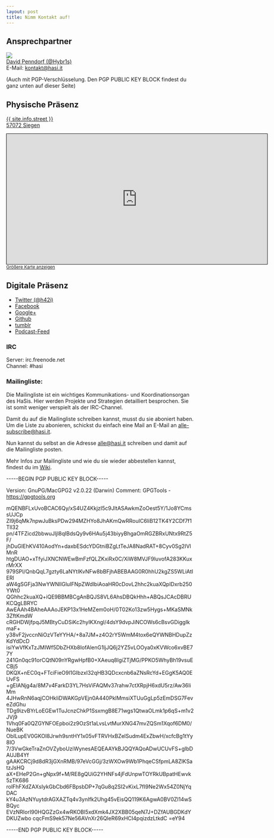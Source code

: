 ```yaml
---
layout: post
title: Nimm Kontakt auf!
---
```

## Ansprechpartner
![](/images/180px-Der_Hybr1s.jpg)  
[David Penndorf (@Hybr1s)](http://hasi.it/wiki/Benutzer:Hybr1s)  
E-Mail: <a href="mailto:kontakt@hasi.it">kontakt@hasi.it</a>

(Auch mit PGP-Verschlüsselung. Den PGP PUBLIC KEY BLOCK findest du ganz unten auf dieser Seite) 
  
## Physische Präsenz
  
<a href="http://www.openstreetmap.org/?lat=50.8690655&lon=8.0046585&zoom=18&layers=M&mlat=50.86921&mlon=8.00490" target="_blank">{{ site.info.street }} <br /> 57072 Siegen </a>  
  
<iframe width="700" height="350" frameborder="0" scrolling="no" marginheight="0" marginwidth="0" src="http://www.openstreetmap.org/export/embed.html?bbox=8.00375,50.86801,8.00722,50.8698&amp;layer=mapnik&amp;marker=50.86918,8.00489" style="border: 1px solid black"></iframe><br /><small><a href="http://www.openstreetmap.org/?lat=50.868905&amp;lon=8.005485&amp;zoom=18&amp;layers=M&amp;mlat=50.86918&amp;mlon=8.00489">Gr&#246;&#223;ere Karte anzeigen</a></small>
  
 
## Digitale Präsenz 
   
* [Twitter (@h42i)](http://twitter.com/h42i)
* [Facebook](https://www.facebook.com/pages/H42i/205372236255814)
* [Google+](https://plus.google.com/110841244355299176140/posts)
* [Github](https://www.github.com/h42i)
* [tumblr](http://h42i.tumblr.com/)
* [Podcast-Feed](http://hasi.it/episodes.mp3.rss)
  
### IRC
  
Server: irc.freenode.net  
Channel: #hasi
  
### Mailingliste:
  
Die Mailingliste ist ein wichtiges Kommunikations- und Koordinationsorgan des HaSis. Hier werden Projekte und Strategien detailliert besprochen. Sie ist somit weniger verspielt als der IRC-Channel.  
  
Damit du auf die Mailingliste schreiben kannst, musst du sie aboniert haben. Um die Liste zu abonieren, schickst du einfach eine Mail an E-Mail an <a href="mailto:alle-subscribe@hasi.it"><alle-subscribe@hasi.it></a>.   
  
Nun kannst du selbst an die Adresse <a href="mailto:alle@hasi.it"><alle@hasi.it></a> schreiben und damit auf die Mailingliste posten.  
  
Mehr Infos zur Mailingliste und wie du sie wieder abbestellen kannst, findest du im [Wiki](http://hasi.it/wiki/Mailingliste).


-----BEGIN PGP PUBLIC KEY BLOCK-----

Version: GnuPG/MacGPG2 v2.0.22 (Darwin)
Comment: GPGTools - https://gpgtools.org

mQENBFLxUvoBCAC6Qy/xS4UZ4KkjzI5c9JltASAwkmZoOest5Y/1Jo8YCmssUJCp
ZI9j6qMk7npwJuBksPDw294MZHYo8JhAKmQwRRouIC6liB12TK4Y2CDf7f1Tll32
pn/4TFZicd2bbwuJljl8qIBdsQy9v6HAu5j43biyyBhgaOmRGZBRxUNtx9RtZ5F/
jhDuGIEhKV410AodYn+daxbESdcYDGtniBZgLtTeJA8NadRAT+8Cyv0Sg2IVlMnR
htgDUAO+xTfyiJXNCNWEwBmFzfQLZKxiRx0C/XiW8MVJF9luvofA283KKuxrMrXX
979SPI/QnbQqL7gzty6LaNYtIKvNFw8bBFjhABEBAAG0R0hhU2kgZS5WLiAtIERl
aW4gSGFja3NwYWNlIGluIFNpZWdlbiAoaHR0cDovL2hhc2kuaXQpIDxrb250YWt0
QGhhc2kuaXQ+iQE9BBMBCgAnBQJS8VL6AhsDBQkHhh+ABQsJCAcDBRUKCQgLBRYC
AwEAAh4BAheAAAoJEKP13x1HeMZem0oH/0T02Ko13zw5Hygs+MKaSMNk3ZftKmdW
cRGHDWjfpqJ5MBtyCuDSiKc2hyIKXngl/4dsY9dvpJiNCOWs6cBsvGDiggIkmaF+
y38vF2jvccnNiOzVTeYYHA/+8a7JM+z4O2rY5WmM4tox6eQYWNBHDupZzKdYdDcD
isiYwVfKxTzJMIWf5DbZHXb8IofAlenG1ljJQ6j2YZ5vLOOya0xKVWco6xvBE77Y
241Gn0qc91orCQtN09nYRgwHpfB0+XAeuq8IgiZTjMG/PPKO5WhyBh19vsuECBj5
DKQX+nEC0q+FTciFieO9l1GIbzxl32qHB3QDcxcnb6aZNsRcYd+EGgK5AQ0EUvFS
+gEIANjg4a/8M7v4FarkD3YL7HsViFAQMv37rahw7ctXRpjH6xdU5rz/Aw36IiMm
4JHwRnN6aqjCOHkliDWAKGpVEjn0A440PklMmsiXTUuGgLp5zEmDSG7FeveZdGhu
TDg9izvBYrLoEGEw1TuJcnzChkP1SsxmgB8E71wgs1QtwaOLmk1p6qS+m1v2JVj9
1Vhq0Fa0QZGYNFOEpboi2z9OzSt1aLvsLvtMurXNG47mvZQSm1Xqof6DM0/NueBK
ObILupEV0GKOI8Jrwh9sntHY1x05vFTRVHxBZelSudm4ExZbwH/xcfcBg1tYy8IO
7/3VwGkeTraZnOVZyboUziWynesAEQEAAYkBJQQYAQoADwUCUvFS+gIbDAUJB4Yf
gAAKCRCj9d8dR3jGXnRMB/97eVcGGj/3zWXOw9Wb1PhqeCSfpmLA8ZlKSatzJsHQ
aX+EHeP2Gn+gNpx9f+M/RE8gQUiG2YHNFs4jFdUnpwTOYRkUBpatHEwvk5zTK686
rolFhFXdZAXsIykGbCbd6FBpsbDP+7qGu8q2SI2vKixL7fI9Ne2Wx54Z0NjYqDAC
kY4u3AzNYuytdrAGXAZTq4v3ynIfk2Uhg45vEisQQ119K6AgwA0BV0ZI14wSBQyc
EVzNRIorI90HQGZzGx4wRKOBl5xdXmk4JX2XBB05qeN7J+DZfAUBGDKdYDKUZwbo
cqcFmS9ek57Ne56AVnXr26QleR69xHCI4pqizdzLtkdC
=eY94

-----END PGP PUBLIC KEY BLOCK-----
